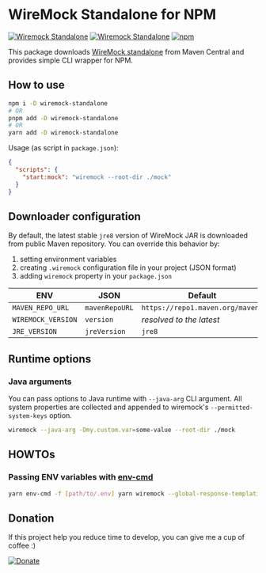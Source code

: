 # WireMock Standalone for NPM

[![Wiremock Standalone](https://img.shields.io/maven-central/v/com.github.tomakehurst/wiremock-jre8-standalone?label=wiremock%20%28jre8%29)](http://wiremock.org/docs/running-standalone/)
[![Wiremock Standalone](https://img.shields.io/maven-central/v/com.github.tomakehurst/wiremock-standalone?label=wiremock%20%28jre7%29)](http://wiremock.org/docs/running-standalone/)
[![npm](https://img.shields.io/npm/dw/wiremock-standalone)](https://www.npmjs.com/package/wiremock-standalone)

This package downloads [WireMock standalone](http://wiremock.org/docs/running-standalone/) from Maven Central and provides simple CLI wrapper for NPM.

## How to use

```bash
npm i -D wiremock-standalone
# OR
pnpm add -D wiremock-standalone
# OR
yarn add -D wiremock-standalone
```

Usage (as script in `package.json`):

```json
{
  "scripts": {
    "start:mock": "wiremock --root-dir ./mock"
  }
}
```

## Downloader configuration

By default, the latest stable `jre8` version of WireMock JAR is downloaded from public Maven repository.
You can override this behavior by:
1. setting environment variables
2. creating `.wiremock` configuration file in your project (JSON format)
3. adding `wiremock` property in your `package.json`

| ENV | JSON | Default |
| --- | --- | --- |
| `MAVEN_REPO_URL` | `mavenRepoURL` | `https://repo1.maven.org/maven2` |
| `WIREMOCK_VERSION` | `version` | _resolved to the latest_ |
| `JRE_VERSION` | `jreVersion` | `jre8` |

## Runtime options

### Java arguments

You can pass options to Java runtime with `--java-arg` CLI argument. All system properties are collected and appended to wiremock's `--permitted-system-keys` option.

```bash
wiremock --java-arg -Dmy.custom.var=some-value --root-dir ./mock
```

## HOWTOs

### Passing ENV variables with [env-cmd](https://www.npmjs.com/package/env-cmd)

```bash
yarn env-cmd -f [path/to/.env] yarn wiremock --global-response-templating --verbose --root-dir ./mocks --permitted-system-keys=WIREMOCK_.*
```

## Donation

If this project help you reduce time to develop, you can give me a cup of coffee :)

[![Donate](https://img.shields.io/badge/Donate-PayPal-brightgreen.svg)](https://www.paypal.me/RafalGalka)

